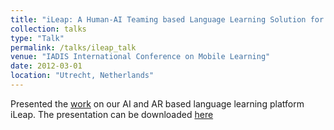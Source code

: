 ```yaml
---
title: "iLeap: A Human-AI Teaming based Language Learning Solution for Early Dual Language Learners"
collection: talks
type: "Talk"
permalink: /talks/ileap_talk
venue: "IADIS International Conference on Mobile Learning"
date: 2012-03-01
location: "Utrecht, Netherlands"
---
```


Presented the [work](http://AshutoshShivakumar.github.io/files/ileap.pdf) on our AI and AR based language learning platform iLeap. The presentation can be downloaded [here](http://AshutoshShivakumar.github.io/files/ileap_ML_2019.pdf) 
